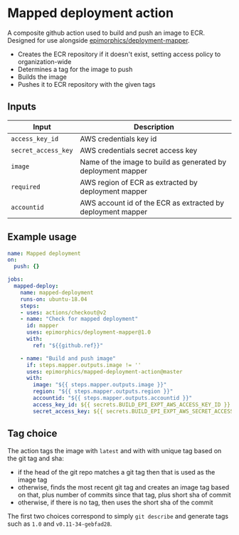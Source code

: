 # Mapped deployment action

A composite github action used to build and push an image to ECR.
Designed for use alongside [epimorphics/deployment-mapper](https://github.com/epimorphics/deployment-mapper).

   * Creates the ECR repository if it doesn't exist, setting access policy to organization-wide
   * Determines a tag for the image to push
   * Builds the image
   * Pushes it to ECR repository with the given tags

## Inputs

| Input | Description |
|---|---|
| `access_key_id` | AWS credentials key id |
| `secret_access_key` | AWS credentials secret access key |
| `image` | Name of the image to build as generated by deployment mapper |
| `required` | AWS region of ECR as extracted by deployment mapper |
| `accountid` | AWS account id of the ECR as extracted by deployment mapper |

## Example usage

```yaml
name: Mapped deployment
on:
  push: {}

jobs:
  mapped-deploy:
    name: mapped-deployment
    runs-on: ubuntu-18.04
    steps:
    - uses: actions/checkout@v2
    - name: "Check for mapped deployment"
      id: mapper
      uses: epimorphics/deployment-mapper@1.0
      with:
        ref: "${{github.ref}}"

    - name: "Build and push image"
      if: steps.mapper.outputs.image != ''
      uses: epimorphics/mapped-deployment-action@master
      with:
        image: "${{ steps.mapper.outputs.image }}"
        region: "${{ steps.mapper.outputs.region }}"
        accountid: "${{ steps.mapper.outputs.accountid }}"
        access_key_id: ${{ secrets.BUILD_EPI_EXPT_AWS_ACCESS_KEY_ID }}
        secret_access_key: ${{ secrets.BUILD_EPI_EXPT_AWS_SECRET_ACCESS_KEY }}
```

## Tag choice

The action tags the image with `latest` and with with unique tag based on the git tag and sha:

   * if the head of the git repo matches a git tag then that is used as the image tag
   * otherwise, finds the most recent git tag and creates an image tag based on that, plus number of commits since that tag, plus short sha of commit
   * otherwise, if there is no tag, then uses the short sha of the commit

The first two choices correspond to simply `git describe` and generate tags such as `1.0` and `v0.11-34-gebfad28`.
